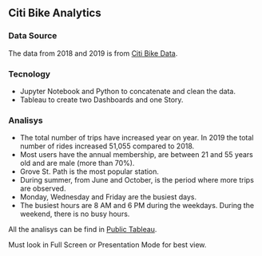 ## Citi Bike Analytics

### Data Source


The data from 2018 and 2019 is from [Citi Bike Data](https://www.citibikenyc.com/system-data).
 
 
### Tecnology

* Jupyter Notebook and Python to concatenate and clean the data.
* Tableau to create two Dashboards and one Story.

### Analisys

* The total number of trips have increased year on year. In 2019 the total number of rides increased 51,055 compared to 2018. 
* Most users have the annual membership, are between 21 and 55 years old and are male (more than 70%).
* Grove St. Path is the most popular station. 
* During summer, from June and October, is the period where more trips are observed.
* Monday, Wednesday and Friday are the busiest days. 
* The busiest hours are 8 AM and 6 PM during the weekdays. During the weekend, there is no busy hours.

All the analisys can be find in [Public Tableau](https://public.tableau.com/profile/daniela.lima.matos#!/vizhome/CityBike_15875588386060/Dashboard1?publish=yes).

Must look in Full Screen or Presentation Mode for best view.


